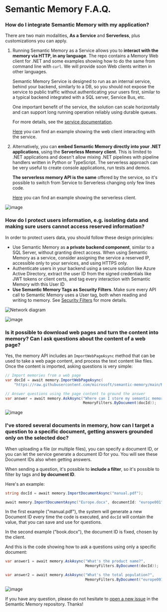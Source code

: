 # Semantic Memory F.A.Q.

### How do I integrate Semantic Memory with my application?

There are two main modalities, **As a Service** and **Serverless**, plus
customizations you can apply.

1. Running Semantic Memory as a Service allows you to **interact with the memory
    via HTTP, in any language**. The repo contains a Memory Web client for .NET
    and some examples showing how to do the same from command line with `curl`.
    We will provide soon Web clients written in other languages.
    
    Semantic Memory Service is designed to run as an internal service, behind
    your backend, similarly to a DB, so you should not expose the service to
    public traffic without authenticating your users first, similar to a typical
    backend integrated with a SQL server, Service Bus, etc.

    One important benefit of the service, the solution can scale horizontally
    and can support long running operation reliably using durable queues.

    For more details, see the [service documentation](../dotnet/Service/README.md).

    [Here](../examples/002-dotnet-WebClient/README.md) you can find an example
    showing the web client interacting with the service.

2. Alternatively, you can **embed Semantic Memory directly into your .NET
    applications**, using the **Serverless Memory client**. This is limited to
    .NET applications and doesn't allow mixing .NET pipelines with pipeline
    handlers written in Python or TypeScript. The serverless approach can be
    very useful to create console applications, run tests and demos.
    
    **The serverless memory API is the same** offered by the service, so it's
    possible to switch from Service to Serverless changing only few lines code.

    [Here](../examples/001-dotnet-Serverless/README.md) you can find an example
    showing the serverless client.

![image](https://github.com/microsoft/semantic-memory/assets/371009/83d6487f-75f2-42d9-9ab5-ea6aed65231b)

### How do I protect users information, e.g. isolating data and making sure users cannot access reserved information?

In order to protect users data, you should follow these design principles:

* Use Semantic Memory as **a private backend component**, similar to a SQL
  Server, without granting direct access. When using Semantic Memory as a
  service, consider assigning the service a reserved IP, accessible only to
  your services, and using HTTPS only.
* Authenticate users in your backend using a secure solution like Azure
  Active Directory, extract the user ID from the signed credentials like JWT
  tokens or client certs, and tag every interaction with Semantic Memory with
  this User ID
* **Use Semantic Memory Tags as Security Filters**. Make sure every API call
  to Semantic Memory uses a User tag, both when reading and writing to memory.
  See [Security Filters](SECURITY_FILTERS.md) for more details.

![Network diagram](network.png)

![image](https://github.com/microsoft/semantic-memory/assets/371009/83d6487f-75f2-42d9-9ab5-ea6aed65231b)

### Is it possible to download web pages and turn the content into memory? Can I ask questions about the content of a web page?

Yes, the memory API includes an `ImportWebPageAsync` method that can be used
to take a web page content, and process the text content like files. Once
the content is imported, asking questions is very simple:

```csharp
// Import memories from a web page
var docId = await memory.ImportWebPageAsync(
    "https://raw.githubusercontent.com/microsoft/semantic-memory/main/README.md");

// Answer questions using the page content to ground the answer
var answer = await memory.AskAsync("Where can I store my semantic memory records?",
                                   MemoryFilters.ByDocument(docId));
```

![image](https://github.com/microsoft/semantic-memory/assets/371009/83d6487f-75f2-42d9-9ab5-ea6aed65231b)

### I've stored several documents in memory, how can I target a question to a specific document, getting answers grounded only on the selected doc?

When uploading a file (or multiple files), you can specify a document ID,
or you can let the service generate a document ID for you. You will see these
Document IDs also when getting answers. 

When sending a question, it's possible to **include a filter**, so it's possible
to filter by tags and **by document ID**.

Here's an example:

```csharp
string docId = await memory.ImportDocumentAsync("manual.pdf");

await memory.ImportDocumentAsync("Europe.docx", documentId: "europe001");
```

In the first example ("manual.pdf"), the system will generate a new Document ID
every time the code is executed, and `docId` will contain the value, that you
can save and use for questions.

In the second example ("book.docx"), the document ID is fixed, chosen by the
client.

And this is the code showing how to ask a questions using only a specific
document:

```csharp
var answer1 = await memory.AskAsync("What's the product name?",
                                    MemoryFilters.ByDocument(docId));

var answer2 = await memory.AskAsync("What's the total population?",
                                    MemoryFilters.ByDocument("europe001"));
```

![image](https://github.com/microsoft/semantic-memory/assets/371009/18ea98ee-1210-498d-8513-56abc795ce4d)

If you have any question, please do not hesitate to
[open a new issue](https://github.com/microsoft/semantic-memory/issues/new)
in the Semantic Memory repository. Thanks!